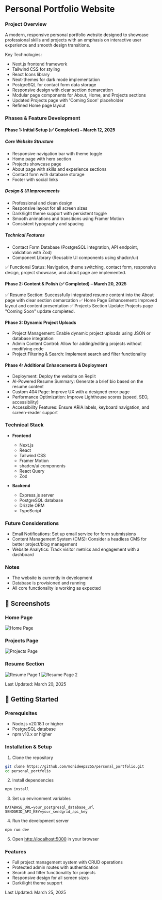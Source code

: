 # Personal Portfolio Website

### Project Overview
A modern, responsive personal portfolio website designed to showcase professional skills and projects with an emphasis on interactive user experience and smooth design transitions.

Key Technologies:
- Next.js frontend framework
- Tailwind CSS for styling
- React Icons library
- Next-themes for dark mode implementation
- PostgreSQL for contact form data storage
- Responsive design with clear section demarcation
- Modular page components for About, Home, and Projects sections
- Updated Projects page with 'Coming Soon' placeholder
- Refined Home page layout

### Phases & Feature Development

#### Phase 1: Initial Setup (✅ Completed) – March 12, 2025

##### Core Website Structure
- Responsive navigation bar with theme toggle
- Home page with hero section
- Projects showcase page
- About page with skills and experience sections
- Contact form with database storage
- Footer with social links

##### Design & UI Improvements
- Professional and clean design
- Responsive layout for all screen sizes
- Dark/light theme support with persistent toggle
- Smooth animations and transitions using Framer Motion
- Consistent typography and spacing

##### Technical Features
- Contact Form Database (PostgreSQL integration, API endpoint, validation with Zod)
- Component Library (Reusable UI components using shadcn/ui)

✅ Functional Status: Navigation, theme switching, contact form, responsive design, project showcase, and about page are implemented.

#### Phase 2: Content & Polish (✅ Completed) – March 20, 2025
✅ Resume Section: Successfully integrated resume content into the About page with clear section demarcation
✅ Home Page Enhancement: Improved layout and content presentation
✅ Projects Section Update: Projects page "Coming Soon" update completed.

#### Phase 3: Dynamic Project Uploads
- Project Management: Enable dynamic project uploads using JSON or database integration
- Admin Content Control: Allow for adding/editing projects without modifying code
- Project Filtering & Search: Implement search and filter functionality

#### Phase 4: Additional Enhancements & Deployment
- Deployment: Deploy the website on Replit
- AI-Powered Resume Summary: Generate a brief bio based on the resume content
- Custom 404 Page: Improve UX with a designed error page
- Performance Optimization: Improve Lighthouse scores (speed, SEO, accessibility)
- Accessibility Features: Ensure ARIA labels, keyboard navigation, and screen-reader support

### Technical Stack
- **Frontend**
  - Next.js
  - React
  - Tailwind CSS
  - Framer Motion
  - shadcn/ui components
  - React Query
  - Zod

- **Backend**
  - Express.js server
  - PostgreSQL database
  - Drizzle ORM
  - TypeScript

### Future Considerations
- Email Notifications: Set up email service for form submissions
- Content Management System (CMS): Consider a headless CMS for better project/blog management
- Website Analytics: Track visitor metrics and engagement with a dashboard

### Notes
- The website is currently in development
- Database is provisioned and running
- All core functionality is working as expected

## 📸 Screenshots

### Home Page
![Home Page]()

### Projects Page
![Projects Page]()

### Resume Section
![Resume Page 1]()
![Resume Page 2]()

Last Updated: March 20, 2025

## 🚀 Getting Started

### Prerequisites
- Node.js v20.18.1 or higher
- PostgreSQL database
- npm v10.x or higher

### Installation & Setup

1. Clone the repository
```bash
git clone https://github.com/monideep2255/personal_portfolio.git
cd personal_portfolio
```

2. Install dependencies
```bash
npm install
```

3. Set up environment variables
```env
DATABASE_URL=your_postgresql_database_url
SENDGRID_API_KEY=your_sendgrid_api_key
```

4. Run the development server
```bash
npm run dev
```

5. Open [http://localhost:5000](http://localhost:5000) in your browser

### Features
- Full project management system with CRUD operations
- Protected admin routes with authentication
- Search and filter functionality for projects
- Responsive design for all screen sizes
- Dark/light theme support

Last Updated: March 25, 2025